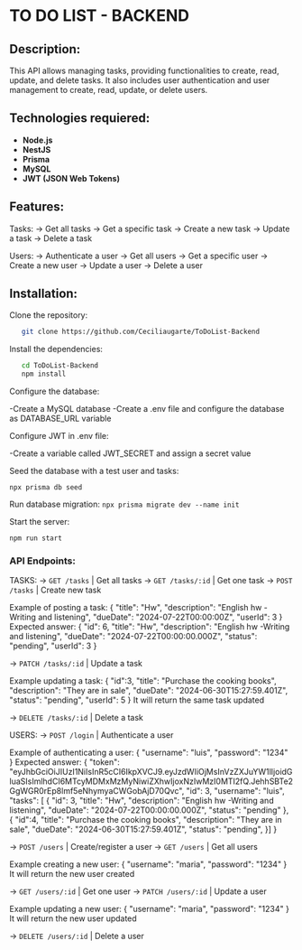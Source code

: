 # TO DO LIST - BACKEND

## Description:

This API allows managing tasks, providing functionalities to create, read, update, and delete tasks. It also includes user authentication and user management to create, read, update, or delete users.

## Technologies requiered:

- **Node.js**
- **NestJS**
- **Prisma**
- **MySQL**
- **JWT (JSON Web Tokens)**

## Features:

Tasks:
-> Get all tasks
-> Get a specific task
-> Create a new task
-> Update a task
-> Delete a task

Users:
-> Authenticate a user
-> Get all users
-> Get a specific user
-> Create a new user
-> Update a user
-> Delete a user

## Installation:

Clone the repository:

```bash
   git clone https://github.com/Ceciliaugarte/ToDoList-Backend
```

Install the dependencies:

```bash
   cd ToDoList-Backend
   npm install
```

Configure the database:

-Create a MySQL database
-Create a .env file and configure the database as DATABASE_URL variable

Configure JWT in .env file:

-Create a variable called JWT_SECRET and assign a secret value

Seed the database with a test user and tasks:

`npx prisma db seed`

Run database migration:
`npx prisma migrate dev --name init`

Start the server:

`npm run start`

### API Endpoints:

TASKS:
-> `GET /tasks` | Get all tasks
-> `GET /tasks/:id` | Get one task
-> `POST /tasks` | Create new task

Example of posting a task:
{
"title": "Hw",
"description": "English hw -Writing and listening",
"dueDate": "2024-07-22T00:00:00Z",
"userId": 3
}
Expected answer:
{
"id": 6,
"title": "Hw",
"description": "English hw -Writing and listening",
"dueDate": "2024-07-22T00:00:00.000Z",
"status": "pending",
"userId": 3
}

-> `PATCH /tasks/:id` | Update a task

Example updating a task:
{
"id":3,
"title": "Purchase the cooking books",
"description": "They are in sale",
"dueDate": "2024-06-30T15:27:59.401Z",
"status": "pending",
"userId": 5
}
It will return the same task updated

-> `DELETE /tasks/:id` | Delete a task

USERS:
-> `POST /login` | Authenticate a user

Example of authenticating a user:
{
"username": "luis",
"password": "1234"
}
Expected answer:
{
"token": "eyJhbGciOiJIUzI1NiIsInR5cCI6IkpXVCJ9.eyJzdWIiOjMsInVzZXJuYW1lIjoidGluaSIsImlhdCI6MTcyMDMxMzMyNiwiZXhwIjoxNzIwMzI0MTI2fQ.JehhSBTe2GgWGR0rEp8lmf5eNhymyaCWGobAjD70Qvc",
"id": 3,
"username": "luis",
"tasks": [
{
"id": 3,
"title": "Hw",
"description": "English hw -Writing and listening",
"dueDate": "2024-07-22T00:00:00.000Z",
"status": "pending"
},
{
"id":4,
"title": "Purchase the cooking books",
"description": "They are in sale",
"dueDate": "2024-06-30T15:27:59.401Z",
"status": "pending",
}]
}

-> `POST /users` | Create/register a user
-> `GET /users` | Get all users

Example creating a new user:
{
"username": "maria",
"password": "1234"
}
It will return the new user created

-> `GET /users/:id` | Get one user
-> `PATCH /users/:id` | Update a user

Example updating a new user:
{
"username": "maria",
"password": "1234"
}
It will return the new user updated

-> `DELETE /users/:id` | Delete a user
